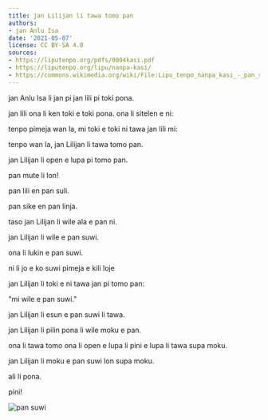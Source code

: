 ```yaml
---
title: jan Lilijan li tawa tomo pan
authors:
- jan Anlu Isa
date: '2021-05-07'
license: CC BY-SA 4.0
sources:
- https://liputenpo.org/pdfs/0004kasi.pdf
- https://liputenpo.org/lipu/nanpa-kasi/
- https://commons.wikimedia.org/wiki/File:Lipu_tenpo_nanpa_kasi_-_pan_suwi.png
---
```


jan Anlu Isa li jan pi jan lili pi toki pona.

jan lili ona li ken toki e toki pona. ona li sitelen e ni:

tenpo pimeja wan la, mi toki e toki ni tawa jan lili mi:

tenpo wan la, jan Lilijan li tawa tomo pan.

jan Lilijan li open e lupa pi tomo pan.

pan mute li lon!

pan lili en pan suli.

pan sike en pan linja.

taso jan Lilijan li wile ala e pan ni.

jan Lilijan li wile e pan suwi.

ona li lukin e pan suwi.

ni li jo e ko suwi pimeja e kili loje

jan Lilijan li toki e ni tawa jan pi tomo pan:

"mi wile e pan suwi."

jan Lilijan li esun e pan suwi li tawa.

jan Lilijan li pilin pona li wile moku e pan.

ona li tawa tomo ona li open e lupa li pini e lupa li tawa supa moku.

jan Lilijan li moku e pan suwi lon supa moku.

ali li pona.

pini!

![pan suwi](https://commons.wikimedia.org/wiki/File:Lipu_tenpo_nanpa_kasi_-_pan_suwi.png)